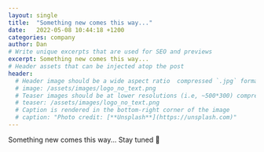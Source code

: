 ```yaml
---
layout: single
title:  "Something new comes this way..."
date:   2022-05-08 10:44:18 +1200
categories: company
author: Dan
# Write unique excerpts that are used for SEO and previews
excerpt: Something new comes this way...
# Header assets that can be injected atop the post
header:
  # Header image should be a wide aspect ratio  compressed `.jpg` format
  # image: /assets/images/logo_no_text.png
  # Teaser images should be at lower resolutions (i.e, ~500*300) compressed `.jpg` format
  # teaser: /assets/images/logo_no_text.png
  # Caption is rendered in the bottom-right corner of the image
  # caption: "Photo credit: [**Unsplash**](https://unsplash.com)"
---
```

Something new comes this way... Stay tuned 🤫
